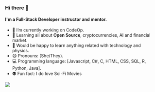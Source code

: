 ### Hi there 🖖

#### I'm a Full-Stack Developer instructor and mentor.


- 🔭 I’m currently working on CodeOp.
- 🌱 Learning all about **Open Source**, cryptocurrencies, AI and financial market.
- 🤖 Would be happy to learn anything related with technology and physics.
- 😄 Pronouns: (She/They).
- 💻 Programming language: [Javascript, C#, C, HTML, CSS, SQL, R, Python, Java].
- 👽 Fun fact: I do love Sci-Fi Movies

![](https://github-readme-stats.vercel.app/api/top-langs/?username=thainabbraz&layout=compact)
